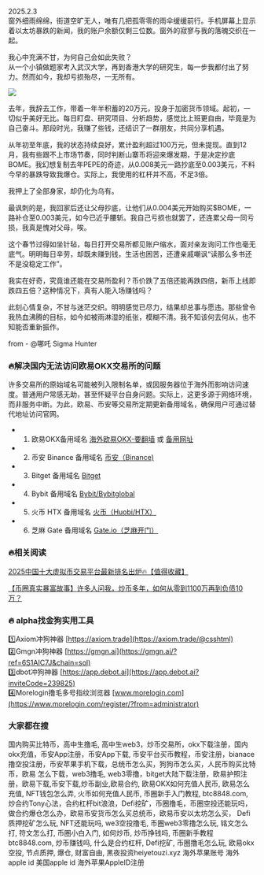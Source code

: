 2025.2.3  
窗外细雨绵绵，街道空旷无人，唯有几把孤零零的雨伞缓缓前行。手机屏幕上显示着以太坊暴跌的新闻，我的账户余额仅剩三位数。窗外的寂寥与我的落魄交织在一起。  

我心中充满不甘，为何自己会如此失败？  
从一个小镇做题家考入武汉大学，再到香港大学的研究生，每一步我都付出了努力。然而如今，我却亏损殆尽，一无所有。  

[![](https://307e939.webp.li/20250420141505925.png)](https://btc8848.com/top-10-exchanges)  

去年，我辞去工作，带着一年半积蓄的20万元，投身于加密货币领域。起初，一切似乎美好无比。每日盯盘、研究项目、分析趋势，感觉比上班更自由，毕竟是为自己奋斗。那段时光，我赚了些钱，还结识了一群朋友，共同分享机遇。  

从年初至年底，我的状态持续良好，累计盈利超过100万元，但未提现。直到12月，我有些跟不上市场节奏，同时判断山寨币将迎来爆发期，于是决定抄底BOME。我幻想复制去年PEPE的奇迹，从0.008美元一路抄底至0.003美元，不料今早的暴跌导致我爆仓。实际上，我使用的杠杆并不高，不足3倍。  

我押上了全部身家，却仍化为乌有。  

最讽刺的是，我回家后还让父母抄底，让他们从0.004美元开始购买$BOME，一路补仓至0.003美元，如今已近乎腰斩。我自己亏损也就罢了，还连累父母一同亏损，我真是愧对父母，唉。  

这个春节过得如坐针毡，每日打开交易所都见账户缩水，面对亲友询问工作也毫无底气。明明每日辛劳，却既未赚到钱，生活也困苦，还遭亲戚嘲讽“读那么多书还不是没稳定工作”。  

我实在好奇，究竟谁还能在交易所盈利？币价跌了五倍还能再跌四倍，新币上线即跌四五倍？这种情况下，真有人能入场赚钱吗？  

此刻心情复杂，不甘与迷茫交织。明明感觉已尽力，结果却总事与愿违。那些曾令我热血沸腾的目标，如今如被雨淋湿的纸张，模糊不清。我不知该何去何从，也不知能否重新振作。  

from - @哪吒 Sigma Hunter  

### 🔥解决国内无法访问欧易OKX交易所的问题  
许多交易所的原始域名可能被列入限制名单，或因服务器位于海外而影响访问速度。普通用户常感无助，甚至怀疑平台自身问题。实际上，这更多源于网络环境，而非服务中断。为此，欧易、币安等交易所定期更新备用域名，确保用户可通过替代地址访问官网。  

- 1. 欧易OKX备用域名 [海外欧易OKX-要翻墙](https://www.okx.com/zh-hans/join/76527935) 或 [备用网址](https://www.chouyi.world/zh-hans/join/76527935)  
- 2. 币安 Binance 备用域名 [币安（Binance)](https://accounts.binance.com/zh-CN/register?ref=36457687)  
- 3. Bitget 备用域名 [Bitget](https://www.bitget.com/zh-CN/referral/register?from=referral&clacCode=VRNEYUTR)  
- 4. Bybit 备用域名 [Bybit/Bybitglobal](https://www.bybitglobal.com/zh-MY/invite/?ref=VMKORMM)  
- 5. 火币 HTX 备用域名 [火币（Huobi/HTX）](https://www.htx.com/invite/zh-cn/1f?invite_code=whf45223)  
- 6. 芝麻 Gate 备用域名 [Gate.io（芝麻开门）](https://www.gate.io/zh/signup?ref_type=103&ref=A1ERAQ)  

### 🔥相关阅读  
[2025中国十大虚拟币交易平台最新排名出炉🔥【值得收藏】](https://btc8848.com/top-10-exchanges/)  

[【币圈真实暴富故事】许多人问我，炒币多年，如何从零到1100万再到负债10万？](https://heiyetouzi.xyz/biquanstory001/)  

### 🔥 alpha找金狗实用工具  
1️⃣Axiom冲狗神器 [https://axiom.trade](https://axiom.trade/@csshtml)  
2️⃣Gmgn冲狗神器 [https://gmgn.ai](https://gmgn.ai/?ref=6S1AIC7J&chain=sol)  
3️⃣dbot冲狗神器 [https://app.debot.ai](https://app.debot.ai?inviteCode=239825)  
4️⃣Morelogin撸毛多号指纹浏览器 [www.morelogin.com](https://www.morelogin.com/register/?from=administrator)  

### 大家都在搜  
国内购买比特币，高中生撸毛, 高中生web3，炒币交易所，okx下载注册，国内okx充值，币安App注册，币安App下载, 币安平台买币教程，币安注册，bianace撸空投注册，币安苹果手机下载，总统币怎么买，狗狗币怎么买，人民币购买比特币，欧易 怎么下载，web3撸毛, web3零撸，bitget大陆下载注册，欧易护照注册，欧易下载,币安下载,炒币副业,欧易合约, 欧易OKX如何充值人民币, 欧易怎么充值, NFT钱包怎么弄, 火币如何充值人民币, 币圈新手入门教程, btc8848.com, 炒合约Tony心法，合约杠杆bit浪浪，Defi挖矿，币圈撸毛，币圈空投还能玩吗，做合约爆仓怎么办，欧易币安货币怎么买总统币，欧易币安以太坊怎么买， Defi质押挖矿怎么玩, NFT还能玩吗, we3空投撸毛, 币圈web3零撸怎么玩, 铭文怎么打, 符文怎么打, 币圈小白入门, 如何炒币, 炒币挣钱吗, 币圈新手教程btc8848.com, 炒币赚钱吗, 什么是合约杠杆, Defi挖矿, 币圈撸毛怎么玩, 欧易okx空投, 节点质押, 爆仓, 财富自由, 黑夜投资heiyetouzi.xyz 海外苹果账号 海外apple id 美国apple id 海外苹果AppleID注册